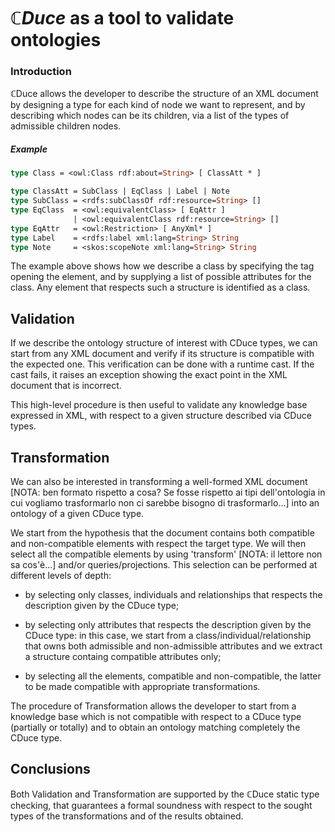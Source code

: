 # $\mathbb{C}Duce$ as a tool to validate ontologies

### Introduction

$\mathbb{C}$Duce allows the developer to describe the structure of an XML document by designing a type for each kind of node we want to represent, and by describing which nodes can be its children, via a list of the types of admissible children nodes. 

##### Example

```ocaml
type Class = <owl:Class rdf:about=String> [ ClassAtt * ]

type ClassAtt = SubClass | EqClass | Label | Note 
type SubClass = <rdfs:subClassOf rdf:resource=String> []
type EqClass  = <owl:equivalentClass> [ EqAttr ] 
              | <owl:equivalentClass rdf:resource=String> []
type EqAttr   = <owl:Restriction> [ AnyXml* ]
type Label    = <rdfs:label xml:lang=String> String
type Note     = <skos:scopeNote xml:lang=String> String
```

The example above shows how we describe a class by specifying the tag opening the element, and by supplying a list of possible attributes for the class. Any element that respects such a structure is identified as a class.

## Validation

If we describe the ontology structure of interest with CDuce types, we can start from any XML document and verify if its structure is compatible with the expected one. This verification can be done with a runtime cast. If the cast fails, it raises an exception showing the exact point in the XML document that is incorrect. 

This high-level procedure is then useful to validate any knowledge base expressed in XML, with respect to a given structure described via CDuce types.


## Transformation

We can also be interested in transforming a well-formed XML document [NOTA: ben formato rispetto a cosa? Se fosse rispetto ai tipi dell'ontologia in cui vogliamo trasformarlo non ci sarebbe bisogno di trasformarlo...] into an ontology of a given CDuce type. 

We start from the hypothesis that the document contains both compatible and non-compatible elements with respect the target type. We will then select all the compatible elements by using 'transform' [NOTA: il lettore non sa cos'è...] and/or queries/projections. This selection can be performed at different levels of depth:

- by selecting only classes, individuals and relationships that respects the description given by the CDuce type;

- by selecting only attributes that respects the description given by the CDuce type: in this case, we start from a class/individual/relationship that owns both admissible and non-admissible attributes and we extract a structure containg compatible attributes only;

- by selecting all the elements, compatible and non-compatible, the latter to be made compatible with appropriate transformations.

The procedure of Transformation allows the developer to start from a knowledge base which is not compatible with respect to a CDuce type (partially or totally) and to obtain an ontology matching completely the CDuce type.


## Conclusions

Both Validation and Transformation are supported by the $\mathbb{C}$Duce static type checking, that guarantees a formal soundness with respect to the sought types of the transformations and of the results obtained.


